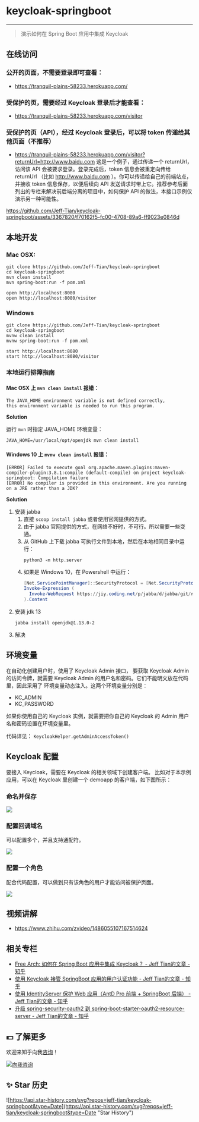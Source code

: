 # keycloak-springboot

---

> 演示如何在 Spring Boot 应用中集成 Keycloak

## 在线访问

### 公开的页面，不需要登录即可查看：

- https://tranquil-plains-58233.herokuapp.com/

### 受保护的页，需要经过 Keycloak 登录后才能查看：

- https://tranquil-plains-58233.herokuapp.com/visitor

### 受保护的页（API），经过 Keycloak 登录后，可以将 token 传递给其他页面（不推荐）

- https://tranquil-plains-58233.herokuapp.com/visitor?returnUrl=http://www.baidu.com  这是一个例子，通过传递一个 returnUrl，访问该 API 会被要求登录。登录完成后，token 信息会被重定向传给 returnUrl （比如 http://www.baidu.com ）。你可以传递给自己的前端站点，并接收 token 信息保存，以便后续向 API 发送请求时带上它。推荐参考后面列出的专栏来解决前后端分离的项目中，如何保护 API 的做法，本接口示例仅演示另一种可能性。

https://github.com/Jeff-Tian/keycloak-springboot/assets/3367820/f70162f5-fc00-4708-89a6-ff9023e0846d



## 本地开发

### Mac OSX:

```shell
git clone https://github.com/Jeff-Tian/keycloak-springboot
cd keycloak-springboot
mvn clean install
mvn spring-boot:run -f pom.xml

open http://localhost:8080
open http://localhost:8080/visitor
```

### Windows

```shell
git clone https://github.com/Jeff-Tian/keycloak-springboot
cd keycloak-springboot
mvnw clean install
mvnw spring-boot:run -f pom.xml

start http://localhost:8080
start http://localhost:8080/visitor
```

### 本地运行排障指南

#### Mac OSX 上 `mvn clean install` 报错：

```shell
The JAVA_HOME environment variable is not defined correctly,
this environment variable is needed to run this program.
```

**Solution**

运行 `mvn` 时指定 JAVA_HOME 环境变量：

```shell
JAVA_HOME=/usr/local/opt/openjdk mvn clean install
```

#### Windows 10 上 `mvnw clean install` 报错：

```
[ERROR] Failed to execute goal org.apache.maven.plugins:maven-compiler-plugin:3.8.1:compile (default-compile) on project keycloak-springboot: Compilation failure
[ERROR] No compiler is provided in this environment. Are you running on a JRE rather than a JDK?
```

**Solution**

1. 安装 jabba
    1. 直接 `scoop install jabba` 或者使用官网提供的方式。
    2. 由于 jabba 官网提供的方式，在网络不好时，不可行。所以需要一些变通。
    3. 从 GitHub 上下载 jabba 可执行文件到本地，然后在本地相同目录中运行：
       ```shell
       python3 -m http.server
       ```
    4. 如果是 Windows 10，在 Powershell 中运行：
        ```powershell
        [Net.ServicePointManager]::SecurityProtocol = [Net.SecurityProtocolType]::Tls12
        Invoke-Expression (
          Invoke-WebRequest https://jiy.coding.net/p/jabba/d/jabba/git/raw/master/install.ps1?download=false -UseBasicParsing
        ).Content
        ```
2. 安装 jdk 13
   ```
   jabba install openjdk@1.13.0-2
   ```
3. 解决

## 环境变量

在自动化创建用户时，使用了 Keycloak Admin 接口，
要获取 Keycloak Admin 的访问令牌，就需要 Keycloak
Admin 的用户名和密码。它们不能明文放在代码里，因此采用了
环境变量动态注入。这两个环境变量分别是：

- KC_ADMIN
- KC_PASSWORD

如果你使用自己的 Keycloak 实例，就需要把你自己的 Keycloak
的 Admin 用户名和密码设置在环境变量里。

代码详见： `KeycloakHelper.getAdminAccessToken()`

## Keycloak 配置

要接入 Keycloak，需要在 Keycloak 的相关领域下创建客户端。
比如对于本示例应用，可以在 Keycloak 里创建一个 demoapp
的客户端，如下图所示：

### 命名并保存

![](./screenshots/image.png)

### 配置回调域名

可以配置多个，并且支持通配符。

![](./screenshots/image%20(1).png)

### 配置一个角色

配合代码配置，可以做到只有该角色的用户才能访问被保护页面。

![](./screenshots/image%20(2).png)

## 视频讲解

- https://www.zhihu.com/zvideo/1486055107167514624

## 相关专栏

- [Free Arch: 如何在 Spring Boot 应用中集成 Keycloak？ - Jeff Tian的文章 - 知乎](  https://zhuanlan.zhihu.com/p/480816990)
- [使用 Keycloak 接管 SpringBoot 应用的用户认证功能 - Jeff Tian的文章 - 知乎](  https://zhuanlan.zhihu.com/p/587831808)
- [使用 IdentityServer 保护 Web 应用（AntD Pro 前端 + SpringBoot 后端） - Jeff Tian的文章 - 知乎](https://zhuanlan.zhihu.com/p/533197284)
- [升级 spring-security-oauth2 到 spring-boot-starter-oauth2-resource-server - Jeff Tian的文章 - 知乎](https://zhuanlan.zhihu.com/p/623303771)

## 💵 了解更多

欢迎来知乎向我[咨询](https://www.zhihu.com/consult/people/1073548674713423872)！

<a href="https://www.zhihu.com/consult/people/1073548674713423872" target="blank"><img src="https://first-go-vercel.vercel.app/api/dynamicimage" alt="向我咨询"/></a>

## ✨ Star 历史

![https://api.star-history.com/svg?repos=jeff-tian/keycloak-springboot&type=Date](https://api.star-history.com/svg?repos=jeff-tian/keycloak-springboot&type=Date "Star History")

